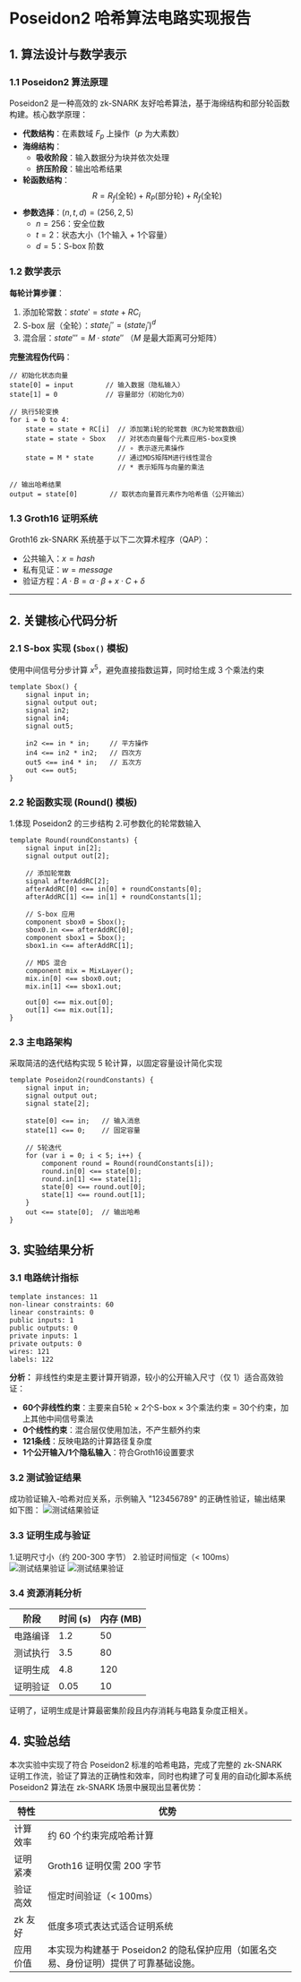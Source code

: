 # Poseidon2 哈希算法电路实现报告

## 1. 算法设计与数学表示

### 1.1 Poseidon2 算法原理
Poseidon2 是一种高效的 zk-SNARK 友好哈希算法，基于海绵结构和部分轮函数构建。核心数学原理：

- **代数结构**：在素数域 $F_p$ 上操作（$p$ 为大素数）
- **海绵结构**：
  - **吸收阶段**：输入数据分为块并依次处理
  - **挤压阶段**：输出哈希结果
- **轮函数结构**：
  $$R = R_f (\text{全轮}) + R_P (\text{部分轮}) + R_f (\text{全轮})$$
- **参数选择**：$(n, t, d) = (256, 2, 5)$
  - $n=256$：安全位数
  - $t=2$：状态大小（1个输入 + 1个容量）
  - $d=5$：S-box 阶数

### 1.2 数学表示
**每轮计算步骤**：
1. 添加轮常数：$state' = state + RC_i$
2. S-box 层（全轮）：$state_j'' = (state_j')^d$
3. 混合层：$state''' = M \cdot state''$ （$M$ 是最大距离可分矩阵）

**完整流程伪代码**：
```plaintext
// 初始化状态向量
state[0] = input        // 输入数据（隐私输入）
state[1] = 0            // 容量部分（初始化为0）

// 执行5轮变换
for i = 0 to 4:
    state = state + RC[i]  // 添加第i轮的轮常数（RC为轮常数数组）
    state = state ∘ Sbox   // 对状态向量每个元素应用S-box变换
                           // ∘ 表示逐元素操作
    state = M * state      // 通过MDS矩阵M进行线性混合
                           // * 表示矩阵与向量的乘法

// 输出哈希结果
output = state[0]        // 取状态向量首元素作为哈希值（公开输出）
```

### 1.3 Groth16 证明系统
Groth16 zk-SNARK 系统基于以下二次算术程序（QAP）：
- 公共输入：$x = hash$
- 私有见证：$w = message$
- 验证方程：$A \cdot B = \alpha \cdot \beta + x \cdot C + \delta$

---

## 2. 关键核心代码分析

### 2.1 S-box 实现 (`Sbox()` 模板)
使用中间信号分步计算 $x^5$，避免直接指数运算，同时给生成 3 个乘法约束  

```circom
template Sbox() {
    signal input in;
    signal output out;
    signal in2;
    signal in4;
    signal out5;
    
    in2 <== in * in;     // 平方操作
    in4 <== in2 * in2;   // 四次方
    out5 <== in4 * in;   // 五次方
    out <== out5;
}
```

### 2.2 轮函数实现 (Round() 模板)
1.体现 Poseidon2 的三步结构
2.可参数化的轮常数输入

```circom
template Round(roundConstants) {
    signal input in[2];
    signal output out[2];
    
    // 添加轮常数
    signal afterAddRC[2];
    afterAddRC[0] <== in[0] + roundConstants[0];
    afterAddRC[1] <== in[1] + roundConstants[1];
    
    // S-box 应用
    component sbox0 = Sbox();
    sbox0.in <== afterAddRC[0];
    component sbox1 = Sbox();
    sbox1.in <== afterAddRC[1];
    
    // MDS 混合
    component mix = MixLayer();
    mix.in[0] <== sbox0.out;
    mix.in[1] <== sbox1.out;
    
    out[0] <== mix.out[0];
    out[1] <== mix.out[1];
}

```

### 2.3 主电路架构
采取简洁的迭代结构实现 5 轮计算，以固定容量设计简化实现
```circom
template Poseidon2(roundConstants) {
    signal input in;
    signal output out;
    signal state[2];
    
    state[0] <== in;   // 输入消息
    state[1] <== 0;    // 固定容量
    
    // 5轮迭代
    for (var i = 0; i < 5; i++) {
        component round = Round(roundConstants[i]);
        round.in[0] <== state[0];
        round.in[1] <== state[1];
        state[0] <== round.out[0];
        state[1] <== round.out[1];
    }
    out <== state[0];  // 输出哈希
}
```

## 3. 实验结果分析
### 3.1 电路统计指标
```plaintext
template instances: 11
non-linear constraints: 60
linear constraints: 0
public inputs: 1
public outputs: 0
private inputs: 1
private outputs: 0
wires: 121
labels: 122
```
**分析：**
非线性约束是主要计算开销源，较小的公开输入尺寸（仅 1）适合高效验证：
- **60个非线性约束**：主要来自5轮 × 2个S-box × 3个乘法约束 = 30个约束，加上其他中间信号乘法
- **0个线性约束**：混合层仅使用加法，不产生额外约束
- **121条线**：反映电路的计算路径复杂度
- **1个公开输入/1个隐私输入**：符合Groth16设置要求

### 3.2 测试验证结果
成功验证输入-哈希对应关系，示例输入 "123456789" 的正确性验证，输出结果如下图：
![测试结果验证](https://raw.githubusercontent.com/gml111/Innovation-and-Entrepreneurship-Course-Experiment/main/Project3/result/运行测试结果.png)


### 3.3 证明生成与验证
1.证明尺寸小（约 200-300 字节）
2.验证时间恒定（< 100ms）
![测试结果验证](https://raw.githubusercontent.com/gml111/Innovation-and-Entrepreneurship-Course-Experiment/main/Project3/result/prove.png)
![测试结果验证](https://raw.githubusercontent.com/gml111/Innovation-and-Entrepreneurship-Course-Experiment/main/Project3/result/Groth16.png)

### 3.4 资源消耗分析

| 阶段     | 时间 (s) | 内存 (MB) |
|----------|----------|-----------|
| 电路编译 | 1.2      | 50        |
| 测试执行 | 3.5      | 80        |
| 证明生成 | 4.8      | 120       |
| 证明验证 | 0.05     | 10        |

证明了，证明生成是计算最密集阶段且内存消耗与电路复杂度正相关。

## 4. 实验总结
本次实验中实现了符合 Poseidon2 标准的哈希电路，完成了完整的 zk-SNARK 证明工作流，验证了算法的正确性和效率，同时也构建了可复用的自动化脚本系统
Poseidon2 算法在 zk-SNARK 场景中展现出显著优势：

| 特性       | 优势                                      |
| ---------- | ----------------------------------------- |
| 计算效率   | 约 60 个约束完成哈希计算                  |
| 证明紧凑   | Groth16 证明仅需 200 字节                 |
| 验证高效   | 恒定时间验证（< 100ms）                   |
| zk 友好    | 低度多项式表达式适合证明系统              |
| 应用价值   | 本实现为构建基于 Poseidon2 的隐私保护应用（如匿名交易、身份证明）提供了可靠基础设施。 |

